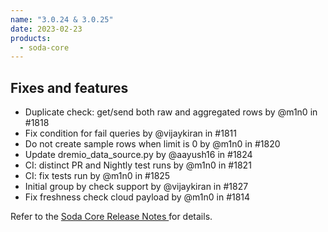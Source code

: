 ```yaml
---
name: "3.0.24 & 3.0.25"
date: 2023-02-23
products:
  - soda-core
---
```


## Fixes and features

* Duplicate check: get/send both raw and aggregated rows by @m1n0 in #1818
* Fix condition for fail queries by @vijaykiran in #1811
* Do not create sample rows when limit is 0 by @m1n0 in #1820
* Update dremio_data_source.py by @aayush16 in #1824
* CI: distinct PR and Nightly test runs by @m1n0 in #1821
* CI: fix tests run by @m1n0 in #1825
* Initial group by check support by @vijaykiran in #1827
* Fix freshness check cloud payload by @m1n0 in #1814

Refer to the <a href="https://github.com/sodadata/soda-core/releases" target="_blank">Soda Core Release Notes </a> for details.